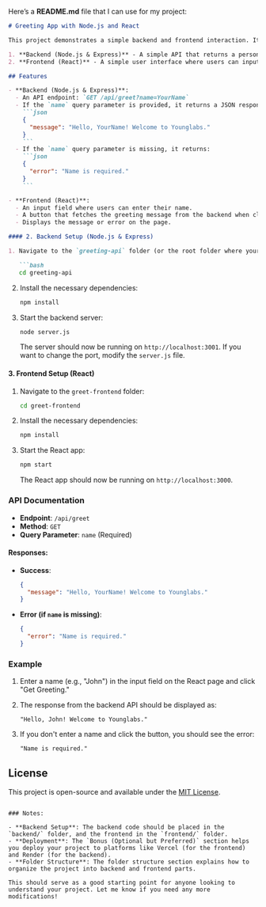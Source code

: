 Here’s a **README.md** file that I can use for my project:

```markdown
# Greeting App with Node.js and React

This project demonstrates a simple backend and frontend interaction. It consists of two parts:

1. **Backend (Node.js & Express)** - A simple API that returns a personalized greeting message.
2. **Frontend (React)** - A simple user interface where users can input their name and get a greeting message from the backend.

## Features

- **Backend (Node.js & Express)**:
  - An API endpoint: `GET /api/greet?name=YourName`
  - If the `name` query parameter is provided, it returns a JSON response:
    ```json
    {
      "message": "Hello, YourName! Welcome to Younglabs."
    }
    ```
  - If the `name` query parameter is missing, it returns:
    ```json
    {
      "error": "Name is required."
    }
    ```

- **Frontend (React)**:
  - An input field where users can enter their name.
  - A button that fetches the greeting message from the backend when clicked.
  - Displays the message or error on the page.

#### 2. Backend Setup (Node.js & Express)

1. Navigate to the `greeting-api` folder (or the root folder where your `server.js` file is located):

   ```bash
   cd greeting-api
   ```

2. Install the necessary dependencies:

   ```bash
   npm install
   ```

3. Start the backend server:

   ```bash
   node server.js
   ```

   The server should now be running on `http://localhost:3001`. If you want to change the port, modify the `server.js` file.

#### 3. Frontend Setup (React)

1. Navigate to the `greet-frontend` folder:

   ```bash
   cd greet-frontend
   ```

2. Install the necessary dependencies:

   ```bash
   npm install
   ```

3. Start the React app:

   ```bash
   npm start
   ```

   The React app should now be running on `http://localhost:3000`.

### API Documentation

- **Endpoint**: `/api/greet`
- **Method**: `GET`
- **Query Parameter**: `name` (Required)

#### Responses:

- **Success**:
    ```json
    {
      "message": "Hello, YourName! Welcome to Younglabs."
    }
    ```

- **Error (if `name` is missing)**:
    ```json
    {
      "error": "Name is required."
    }
    ```

### Example

1. Enter a name (e.g., "John") in the input field on the React page and click "Get Greeting."
2. The response from the backend API should be displayed as:
    ```
    "Hello, John! Welcome to Younglabs."
    ```

3. If you don't enter a name and click the button, you should see the error:
    ```
    "Name is required."
    ```



## License

This project is open-source and available under the [MIT License](LICENSE).
```

### Notes:

- **Backend Setup**: The backend code should be placed in the `backend/` folder, and the frontend in the `frontend/` folder.
- **Deployment**: The `Bonus (Optional but Preferred)` section helps you deploy your project to platforms like Vercel (for the frontend) and Render (for the backend).
- **Folder Structure**: The folder structure section explains how to organize the project into backend and frontend parts.

This should serve as a good starting point for anyone looking to understand your project. Let me know if you need any more modifications!
